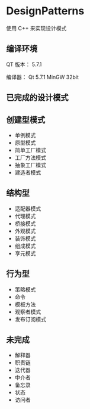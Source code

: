 # DesignPatterns

使用 C++ 来实现设计模式

## 编译环境

QT 版本： 5.7.1

编译器： Qt 5.7.1 MinGW 32bit

## 已完成的设计模式

## 创建型模式

- 单例模式
- 原型模式
- 简单工厂模式
- 工厂方法模式
- 抽象工厂模式
- 建造者模式

## 结构型

- 适配器模式
- 代理模式
- 桥接模式
- 外观模式
- 装饰模式
- 组成模式
- 享元模式

## 行为型

- 策略模式
- 命令
- 模板方法
- 观察者模式
- 发布订阅模式

## 未完成

- 解释器
- 职责链
- 迭代器
- 中介者
- 备忘录
- 状态
- 访问者
